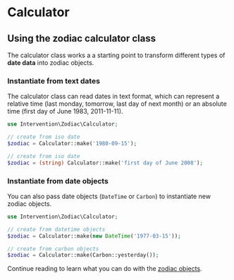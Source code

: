 # Calculator
## Using the zodiac calculator class

The calculator class works a a starting point to transform different types of **date data** into zodiac objects.

### Instantiate from text dates

The calculator class can read dates in text format, which can represent a relative time (last monday, tomorrow, last day of next month) or an absolute time (first day of June 1983, 2011-11-11).

```php
use Intervention\Zodiac\Calculator;

// create from iso date
$zodiac = Calculator::make('1980-09-15');

// create from iso date
$zodiac = (string) Calculator::make('first day of June 2008');
```

### Instantiate from date objects

You can also pass date objects (`DateTime` or `Carbon`) to instantiate new zodiac objects.

```php
use Intervention\Zodiac\Calculator;

// create from datetime objects
$zodiac = Calculator::make(new DateTime('1977-03-15'));

// create from carbon objects
$zodiac = Calculator::make(Carbon::yesterday());
```

Continue reading to learn what you can do with the [zodiac objects](/v2/usage/zodiac).